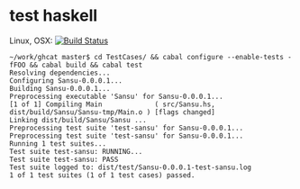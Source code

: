# test haskell
Linux, OSX: [![Build Status](https://api.travis-ci.org/wookay/ghcat.svg?branch=master)](https://travis-ci.org/wookay/ghcat)

```shell
~/work/ghcat master$ cd TestCases/ && cabal configure --enable-tests -fFOO && cabal build && cabal test
Resolving dependencies...
Configuring Sansu-0.0.0.1...
Building Sansu-0.0.0.1...
Preprocessing executable 'Sansu' for Sansu-0.0.0.1...
[1 of 1] Compiling Main             ( src/Sansu.hs, dist/build/Sansu/Sansu-tmp/Main.o ) [flags changed]
Linking dist/build/Sansu/Sansu ...
Preprocessing test suite 'test-sansu' for Sansu-0.0.0.1...
Preprocessing test suite 'test-sansu' for Sansu-0.0.0.1...
Running 1 test suites...
Test suite test-sansu: RUNNING...
Test suite test-sansu: PASS
Test suite logged to: dist/test/Sansu-0.0.0.1-test-sansu.log
1 of 1 test suites (1 of 1 test cases) passed.
```
